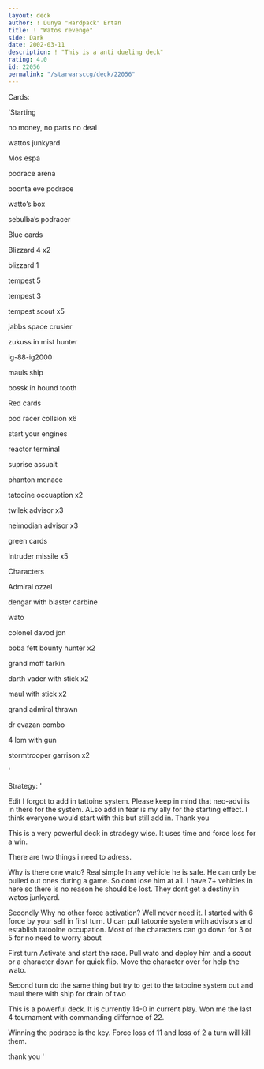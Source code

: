 ```yaml
---
layout: deck
author: ! Dunya "Hardpack" Ertan
title: ! "Watos revenge"
side: Dark
date: 2002-03-11
description: ! "This is a anti dueling deck"
rating: 4.0
id: 22056
permalink: "/starwarsccg/deck/22056"
---
```

Cards: 

'Starting

no money, no parts no deal

wattos junkyard

Mos espa

podrace arena

boonta eve podrace

watto’s box

sebulba’s podracer


Blue cards

Blizzard 4 x2

blizzard 1

tempest 5

tempest 3

tempest scout x5

jabbs space crusier

zukuss in mist hunter

ig-88-ig2000

mauls ship

bossk in hound tooth


Red cards

pod racer collsion x6

start your engines

reactor terminal

suprise assualt

phanton menace

tatooine occuaption x2

twilek advisor x3

neimodian advisor x3


green cards

Intruder missile x5


Characters

Admiral ozzel

dengar with blaster carbine

wato

colonel davod jon

boba fett bounty hunter x2

grand moff tarkin

darth vader with stick x2

maul with stick x2

grand admiral thrawn

dr evazan combo 

4 lom with gun

stormtrooper garrison x2




'

Strategy: '

Edit I forgot to add in tattoine system. Please keep in mind that neo-advi is in there for the system. ALso add in fear is my ally for the starting effect. I think everyone would start with this but still add in. Thank you


This is a very powerful deck in stradegy wise. It uses time and force loss for a win. 


There are two things i need to adress.


Why is there one wato? Real simple In any vehicle he is safe. He can only be pulled out ones during a game. So dont lose him at all. I have 7+ vehicles in here so there is no reason he should be lost. They dont get a destiny in watos junkyard. 


Secondly Why no other force activation? Well never need it. I started with 6 force by your self in first turn. U can pull tatoonie system with advisors and establish tatooine occupation. Most of the characters can go down for 3 or 5 for no need to worry about


First turn Activate and start the race. Pull wato and deploy him and a scout or a character down for quick flip. Move the character over for help the wato.


Second turn do the same thing but try to get to the tatooine system out and maul there with ship for drain of two



This is a powerful deck. It is currently 14-0 in current play. Won me the last 4 tournament with commanding differnce of 22.


Winning the podrace is the key. Force loss of 11 and loss of 2 a turn will kill them.


thank you  '
